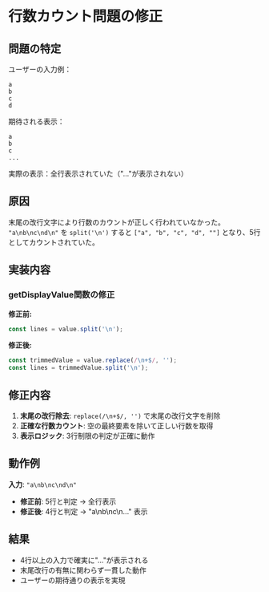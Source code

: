 # 行数カウント問題の修正

## 問題の特定

ユーザーの入力例：
```
a
b
c
d
```

期待される表示：
```
a
b
c
...
```

実際の表示：全行表示されていた（"..."が表示されない）

## 原因

末尾の改行文字により行数のカウントが正しく行われていなかった。
`"a\nb\nc\nd\n"` を `split('\n')` すると `["a", "b", "c", "d", ""]` となり、5行としてカウントされていた。

## 実装内容

### getDisplayValue関数の修正

**修正前:**
```typescript
const lines = value.split('\n');
```

**修正後:**
```typescript
const trimmedValue = value.replace(/\n+$/, '');
const lines = trimmedValue.split('\n');
```

## 修正内容

1. **末尾の改行除去**: `replace(/\n+$/, '')` で末尾の改行文字を削除
2. **正確な行数カウント**: 空の最終要素を除いて正しい行数を取得
3. **表示ロジック**: 3行制限の判定が正確に動作

## 動作例

**入力**: `"a\nb\nc\nd\n"`
- **修正前**: 5行と判定 → 全行表示
- **修正後**: 4行と判定 → "a\nb\nc\n..." 表示

## 結果

- 4行以上の入力で確実に"..."が表示される
- 末尾改行の有無に関わらず一貫した動作
- ユーザーの期待通りの表示を実現